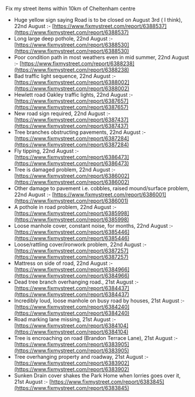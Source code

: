 Fix my street items within 10km of Cheltenham centre

<!-- fix_marker starts -->

- Huge yellow sign saying Road is to be closed on August 3rd ( I think), 22nd August :- [https://www.fixmystreet.com/report/6388537](https://www.fixmystreet.com/report/6388537)
- Long large deep pothole, 22nd August :- [https://www.fixmystreet.com/report/6388530](https://www.fixmystreet.com/report/6388530)
- Poor condition path in most weathers even in mid summer, 22nd August :- [https://www.fixmystreet.com/report/6388238](https://www.fixmystreet.com/report/6388238)
- Bad traffic light sequence, 22nd August :- [https://www.fixmystreet.com/report/6388002](https://www.fixmystreet.com/report/6388002)
- Hewlett road Oakley traffic lights, 22nd August :- [https://www.fixmystreet.com/report/6387657](https://www.fixmystreet.com/report/6387657)
- New road sign required, 22nd August :- [https://www.fixmystreet.com/report/6387437](https://www.fixmystreet.com/report/6387437)
- Tree branches obstructing pavements, 22nd August :- [https://www.fixmystreet.com/report/6387284](https://www.fixmystreet.com/report/6387284)
- Fly tipping, 22nd August :- [https://www.fixmystreet.com/report/6386473](https://www.fixmystreet.com/report/6386473)
- Tree is damaged problem, 22nd August :- [https://www.fixmystreet.com/report/6386002](https://www.fixmystreet.com/report/6386002)
- Other damage to pavement i.e. cobbles, raised mound/surface problem, 22nd August :- [https://www.fixmystreet.com/report/6386001](https://www.fixmystreet.com/report/6386001)
- A pothole in road problem, 22nd August :- [https://www.fixmystreet.com/report/6385998](https://www.fixmystreet.com/report/6385998)
- Loose manhole cover, constant noise, for months, 22nd August :- [https://www.fixmystreet.com/report/6385446](https://www.fixmystreet.com/report/6385446)
- Loose/rattling cover/ironwork problem, 22nd August :- [https://www.fixmystreet.com/report/6387257](https://www.fixmystreet.com/report/6387257)
- Mattress on side of road, 22nd August :- [https://www.fixmystreet.com/report/6384966](https://www.fixmystreet.com/report/6384966)
- Dead tree branch overhanging road., 21st August :- [https://www.fixmystreet.com/report/6384437](https://www.fixmystreet.com/report/6384437)
- Incredibly loud, loose manhole on busy road by houses, 21st August :- [https://www.fixmystreet.com/report/6384240](https://www.fixmystreet.com/report/6384240)
- Road marking lane missing, 21st August :- [https://www.fixmystreet.com/report/6384104](https://www.fixmystreet.com/report/6384104)
- Tree is encroaching on road (Brandon Terrace Lane), 21st August :- [https://www.fixmystreet.com/report/6383905](https://www.fixmystreet.com/report/6383905)
- Tree overhanging property and roadway, 21st August :- [https://www.fixmystreet.com/report/6383902](https://www.fixmystreet.com/report/6383902)
- Sunken Drain cover shakes the Park Home when lorries goes over it, 21st August :- [https://www.fixmystreet.com/report/6383845](https://www.fixmystreet.com/report/6383845)

<!-- fix_marker ends -->